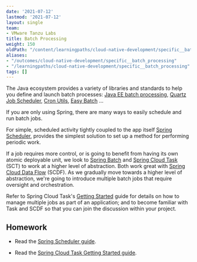 ```yaml
---
date: '2021-07-12'
lastmod: '2021-07-12'
layout: single
team:
- VMware Tanzu Labs
title: Batch Processing
weight: 150
oldPath: "/content/learningpaths/cloud-native-development/specific__batch_processing.md"
aliases:
- "/outcomes/cloud-native-development/specific__batch_processing"
- "/learningpaths/cloud-native-development/specific__batch_processing"
tags: []
---
```


The Java ecosystem provides a variety of libraries and standards to help you define and launch batch processes: [Java EE batch processing](https://www.baeldung.com/java-ee-7-batch-processing), [Quartz Job Scheduler](http://www.quartz-scheduler.org/), [Cron Utils](https://github.com/jmrozanec/cron-utils), [Easy Batch](https://github.com/j-easy/easy-batch) ... 

If you are only using Spring, there are many ways to easily schedule and run batch jobs. 

For simple, scheduled activity tightly coupled to the app itself [Spring Scheduler](https://spring.io/guides/gs/scheduling-tasks/), provides the simplest solution to set up a method for performing periodic work.

If a job requires more control, or is going to benefit from having its own atomic deployable unit, we look to [Spring Batch](https://spring.io/projects/spring-batch) and [Spring Cloud Task](https://spring.io/projects/spring-cloud-task) (SCT) to work at a higher level of abstraction. Both work great with [Spring Cloud Data Flow](https://spring.io/projects/spring-cloud-dataflow) (SCDF). As we gradually move towards a higher level of abstraction, we're going to introduce multiple batch jobs that require oversight and orchestration. 

Refer to Spring Cloud Task's [Getting Started](https://docs.spring.io/spring-cloud-task/docs/current/reference/htmlsingle/#getting-started) guide for details on how to manage multiple jobs as part of an application; and to become familiar with Task and SCDF so that you can join the discussion within your project.

## Homework

- Read the [Spring Scheduler guide](https://spring.io/guides/gs/scheduling-tasks/). 

- Read the [Spring Cloud Task Getting Started guide](https://docs.spring.io/spring-cloud-task/docs/current/reference/htmlsingle/#getting-started).